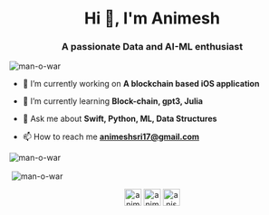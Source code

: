 <!-- ### Hi there 👋 -->
<h1 align="center">Hi 👋, I'm Animesh</h1>
<h3 align="center">A passionate Data and AI-ML enthusiast</h3>

<p align="left"> <img src="https://komarev.com/ghpvc/?username=man-o-war" alt="man-o-war" /> </p>

- 🔭 I’m currently working on **A blockchain based iOS application**

- 🌱 I’m currently learning **Block-chain, gpt3, Julia**

- 💬 Ask me about **Swift, Python, ML, Data Structures**

- 📫 How to reach me **animeshsri17@gmail.com**

<p>&nbsp;<img align="left" src="https://github-readme-stats.vercel.app/api/top-langs/?username=man-o-war&layout=compact&hide=html" alt="man-o-war" /></p>

<p>&nbsp;<img align="center" src="https://github-readme-stats.vercel.app/api?username=man-o-war&show_icons=true" alt="man-o-war" /></p>

<p align="center">
  <a href="https://twitter.com/animeshsri17" target="blank"><img align="center" src="https://cdn.jsdelivr.net/npm/simple-icons@3.0.1/icons/twitter.svg" alt="animeshsri17" height="30" width="30" /></a>
  <a href="https://linkedin.com/in/animesh-srivastava" target="blank"><img align="center" src="https://cdn.jsdelivr.net/npm/simple-icons@3.0.1/icons/linkedin.svg" alt="animesh-srivastava" height="30" width="30" /></a>
  <a href="https://instagram.com/aniskywalker0117" target="blank"><img align="center" src="https://cdn.jsdelivr.net/npm/simple-icons@3.0.1/icons/instagram.svg" alt="aniskywalker0117" height="30" width="30" /></a>
</p>

<!--
**man-o-war/man-o-war** is a ✨ _special_ ✨ repository because its `README.md` (this file) appears on your GitHub profile.

Here are some ideas to get you started:

- 🔭 I’m currently working on ...
- 🌱 I’m currently learning ...
- 👯 I’m looking to collaborate on ...
- 🤔 I’m looking for help with ...
- 💬 Ask me about ...
- 📫 How to reach me: ...
- 😄 Pronouns: ...
- ⚡ Fun fact: ...
-->
